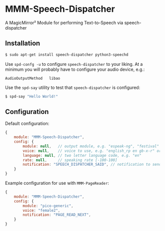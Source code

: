 # MMM-Speech-Dispatcher
A MagicMirror² Module for performing Text-to-Speech via speech-dispatcher

## Installation

```sh
$ sudo apt-get install speech-dispatcher python3-speechd
```

Use `spd-confg -u` to configure `speech-dispatcher` to your liking.  At a minimum you will probably have to configure your audio device, e.g.:

```
AudioOutputMethod   libao
```

Use the `spd-say` utility to test that `speech-dispatcher` is configured:

```sh
$ spd-say "Hello World!"
```

## Configuration

Default configuration:

```javascript
{
    module: "MMM-Speech-Dispatcher",
    config: {
        module: null,   // output module, e.g. "espeak-ng", "festival" or "pico-generic"
        voice: null,    // voice to use, e.g. "english_rp en gb-x-r" or "female2"
        language: null, // two letter language code, e.g. "en"
        rate: null,     // speaking rate [-100-100]
        notification: "SPEECH_DISPATCHER_SAID", // notification to send after text has been spoken
    }
}
```

Example configuration for use with `MMM-PageReader`:

```javascript
{
    module: "MMM-Speech-Dispatcher",
    config: {
        module: "pico-generic",
        voice: "female2",
        notification: "PAGE_READ_NEXT",
    }
}
```
